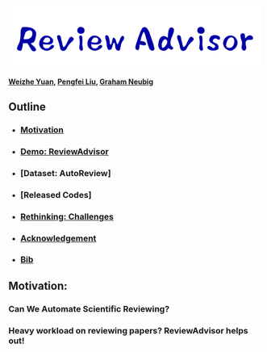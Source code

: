 
<img src="./fig/logo.png" width="500" class="center">

#### [Weizhe Yuan](), [Pengfei Liu](), [Graham Neubig]()


## Outline
* ### [Motivation](https://github.com/neulab/ReviewAdvisor#Motivation-1)
* ### [Demo: ReviewAdvisor](https://github.com/neulab/ReviewAdvisor#Motivation-1)
* ### [Dataset: AutoReview]
* ### [Released Codes]
* ### [Rethinking: Challenges](https://github.com/neulab/ReviewAdvisor#Released-Data-1)
* ### [Acknowledgement](https://github.com/neulab/ReviewAdvisor#Meta-evaluation-Tool-1)
* ### [Bib](https://github.com/neulab/ReviewAdvisor#Bib-1)


## Motivation:

### Can We Automate Scientific Reviewing?
### Heavy workload on reviewing papers?  ReviewAdvisor helps out!
